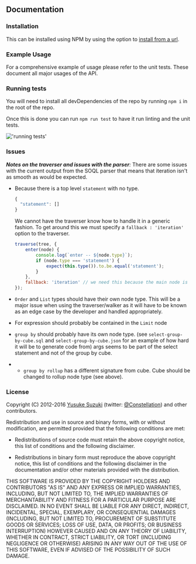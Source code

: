 ## Documentation

### Installation

This can be installed using NPM by using the option to [install from a url](https://docs.npmjs.com/files/package.json#urls-as-dependencies).

### Example Usage

For a comprehensive example of usage please refer to the unit tests. These document all major usages of the API.

### Running tests

You will need to install all devDependencies of the repo by running `npm i` in the root of the repo.

Once this is done you can run `npm run test` to have it run linting and the unit tests.

!['running tests'](docs/soql_ast_walker.gif)

### Issues

*__Notes on the traverser and issues with the parser__:*
There are some issues with the current output from the SOQL parser that means that iteration isn't as smooth as would be expected.

- Because there is a top level `statement` with no type.

  ``` javascript
  {
    "statement": []
  }
  ```

  We cannot have the traverser know how to handle it in a generic fashion. To get around this we must specify a `fallback : 'iteration'` option to the traverser.

  ``` javascript
  traverse(tree, {
      enter(node) {
          console.log(`enter -- ${node.type}`);
          if (node.type === 'statement') {
              expect(this.type()).to.be.equal('statement');
          }
      },
      fallback: 'iteration' // we need this because the main node is not properly formed.
  });
  ```
- `Order` and `List` types should have their own node type. This will be a major issue when using the traverser/walker as it will have to be known as an edge case by the developer and handled appropriately.

- For expression should probably be contained in the `Limit` node

- `group by` should probably have its own node type. (see `select-group-by-cube.sql`
  and `select-group-by-cube.json` for an example of how hard it will be to generate
  code from) args seems to be part of the select statement and not of the group
  by cube.

- - `group by rollup` has a different signature from cube. Cube should be changed
  to rollup node type (see above).

### License

Copyright (C) 2012-2016 [Yusuke Suzuki](http://github.com/Constellation)
 (twitter: [@Constellation](http://twitter.com/Constellation)) and other contributors.

Redistribution and use in source and binary forms, with or without
modification, are permitted provided that the following conditions are met:

  * Redistributions of source code must retain the above copyright
    notice, this list of conditions and the following disclaimer.

  * Redistributions in binary form must reproduce the above copyright
    notice, this list of conditions and the following disclaimer in the
    documentation and/or other materials provided with the distribution.

THIS SOFTWARE IS PROVIDED BY THE COPYRIGHT HOLDERS AND CONTRIBUTORS "AS IS"
AND ANY EXPRESS OR IMPLIED WARRANTIES, INCLUDING, BUT NOT LIMITED TO, THE
IMPLIED WARRANTIES OF MERCHANTABILITY AND FITNESS FOR A PARTICULAR PURPOSE
ARE DISCLAIMED. IN NO EVENT SHALL <COPYRIGHT HOLDER> BE LIABLE FOR ANY
DIRECT, INDIRECT, INCIDENTAL, SPECIAL, EXEMPLARY, OR CONSEQUENTIAL DAMAGES
(INCLUDING, BUT NOT LIMITED TO, PROCUREMENT OF SUBSTITUTE GOODS OR SERVICES;
LOSS OF USE, DATA, OR PROFITS; OR BUSINESS INTERRUPTION) HOWEVER CAUSED AND
ON ANY THEORY OF LIABILITY, WHETHER IN CONTRACT, STRICT LIABILITY, OR TORT
(INCLUDING NEGLIGENCE OR OTHERWISE) ARISING IN ANY WAY OUT OF THE USE OF
THIS SOFTWARE, EVEN IF ADVISED OF THE POSSIBILITY OF SUCH DAMAGE.
